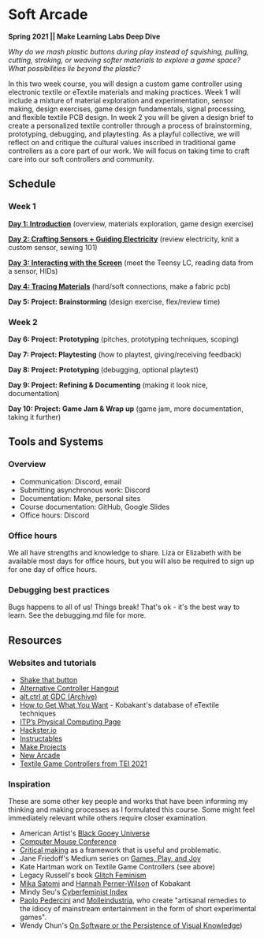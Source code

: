 # Soft Arcade

**Spring 2021 ||  Make Learning Labs Deep Dive**

*Why do we mash plastic buttons during play instead of squishing, pulling, cutting, stroking, or weaving softer materials to explore a game space? What possibilities lie beyond the plastic?* 

In this two week course, you will design a custom game controller using electronic textile or eTextile materials and making practices. Week 1 will include a mixture of material exploration and experimentation, sensor making, design exercises, game design fundamentals, signal processing, and flexible textile PCB design. In week 2 you will be given a design brief to create a personalized textile controller through a process of brainstorming, prototyping, debugging, and playtesting. As a playful collective, we will reflect on and critique the cultural values inscribed in traditional game controllers as a core part of our work. We will focus on taking time to craft care into our soft controllers and community. 


## Schedule
### Week 1
**[Day 1: Introduction](https://github.com/lizastark/soft-arcade/tree/main/Days/Day_1)**
(overview, materials exploration, game design exercise)

**[Day 2: Crafting Sensors + Guiding Electricity](https://github.com/lizastark/soft-arcade/blob/main/Days/Day_2.md)**
(review electricity, knit a custom sensor, sewing 101)

**[Day 3: Interacting with the Screen](https://github.com/lizastark/soft-arcade/blob/main/Days/Day_3.md)**
(meet the Teensy LC, reading data from a sensor, HIDs)

**[Day 4: Tracing Materials](https://github.com/lizastark/soft-arcade/blob/main/Days/Day_4.md)**
(hard/soft connections, make a fabric pcb)

**Day 5: Project: Brainstorming**
(design exercise, flex/review time)


### Week 2
**Day 6: Project: Prototyping**
(pitches, prototyping techniques, scoping)

**Day 7: Project: Playtesting**
(how to playtest, giving/receiving feedback)

**Day 8: Project: Prototyping**
(debugging, optional playtest)

**Day 9: Project: Refining & Documenting**
(making it look nice, documentation)

**Day 10: Project: Game Jam & Wrap up**
(game jam, more documentation, taking it further)


## Tools and Systems
### Overview
- Communication: Discord, email
- Submitting asynchronous work: Discord
- Documentation: Make, personal sites
- Course documentation: GitHub, Google Slides
- Office hours: Discord

### Office hours
We all have strengths and knowledge to share. Liza or Elizabeth with be available most days for office hours, but you will also be required to sign up for one day of office hours. 

### Debugging best practices
Bugs happens to all of us! Things break! That's ok - it's the best way to learn. See the debugging.md file for more.


## Resources

### Websites and tutorials
- [Shake that button](http://shakethatbutton.com/)
- [Alternative Controller Hangout](https://www.facebook.com/groups/865396730149365)
- [alt.ctrl at GDC (Archive)](https://gdconf.com/alt-ctrl-gdc/archive)
- [How to Get What You Want](http://www.kobakant.at/DIY/) - Kobakant's database of eTextile techniques
- [ITP’s Physical Computing Page](https://itp.nyu.edu/physcomp/)
- [Hackster.io](https://www.hackster.io/)
- [Instructables](instructables.com/)
- [Make Projects](https://makeprojects.com/home?r=n1bnb)
- [New Arcade](https://new-arcade.tumblr.com/)
- [Textile Game Controllers from TEI 2021](https://www.youtube.com/watch?v=15tJrOZZ_wQ)

### Inspiration
These are some other key people and works that have been informing my thinking and making processes as I formulated this course. Some might feel immediately relevant while others require closer examination.
- American Artist's [Black Gooey Universe](https://unbag.net/end/black-gooey-universe)
- [Computer Mouse Conference](https://www.computermouseconference.net/)
- [Critical making](http://www.conceptlab.com/criticalmaking/) as a framework that is useful and problematic.
- Jane Friedoff's Medium series on [Games, Play, and Joy](https://jfriedhoff.medium.com/games-play-and-joy-part-1-75991ff32e69) 
- Kate Hartman work on Textile Game Controllers (see above)
- Legacy Russell's book [Glitch Feminism](https://www.versobooks.com/books/3668-glitch-feminism)
- [Mika Satomi](http://www.nerding.at/) and [Hannah Perner-Wilson](https://www.plusea.at/) of Kobakant
- Mindy Seu's [Cyberfeminist Index](https://cyberfeminismindex.com/)
- [Paolo Pedercini](http://paolo.molleindustria.org/) and [Molleindustria](http://www.molleindustria.org/), who create "artisanal remedies to the idiocy of mainstream entertainment in the form of short experimental games".
- Wendy Chun's [On Software or the Persistence of Visual Knowledge](https://monoskop.org/File:Chun_Wendy_Hui_Kyung_2005_On_Software_or_the_Persistence_of_Visual_Knowledge.pdf))




